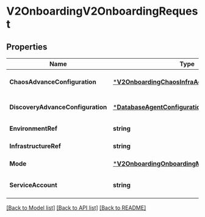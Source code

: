 # V2OnboardingV2OnboardingRequest

## Properties
Name | Type | Description | Notes
------------ | ------------- | ------------- | -------------
**ChaosAdvanceConfiguration** | [***V2OnboardingChaosInfraAdvanceConfiguration**](v2_onboarding.ChaosInfraAdvanceConfiguration.md) |  | [optional] [default to null]
**DiscoveryAdvanceConfiguration** | [***DatabaseAgentConfiguration**](database.AgentConfiguration.md) |  | [optional] [default to null]
**EnvironmentRef** | **string** |  | [default to null]
**InfrastructureRef** | **string** |  | [default to null]
**Mode** | [***V2OnboardingOnboardingMode**](v2_onboarding.OnboardingMode.md) |  | [default to null]
**ServiceAccount** | **string** |  | [optional] [default to null]

[[Back to Model list]](../README.md#documentation-for-models) [[Back to API list]](../README.md#documentation-for-api-endpoints) [[Back to README]](../README.md)

